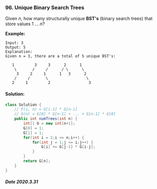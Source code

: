 ### 96. Unique Binary Search Trees

Given *n*, how many structurally unique **BST's** (binary search trees) that store values 1 ... *n*?

**Example:**

```
Input: 3
Output: 5
Explanation:
Given n = 3, there are a total of 5 unique BST's:

   1         3     3      2      1
    \       /     /      / \      \
     3     2     1      1   3      2
    /     /       \                 \
   2     1         2                 3
```

#### Solution:

```java
class Solution {
    // F(i, n) = G[i-1] * G[n-i]
    // G(n) = G[0] * G[n-1] + ... + G[n-1] * G[0]
    public int numTrees(int n) {
        int[] G = new int[n+1];
        G[0] = 1;
        G[1] = 1;
        for(int i = 2;i <= n;i++) {
            for(int j = 1;j <= i;j++) {
                G[i] += G[j-1] * G[i-j];
            }
        }
        return G[n];
    }
}
```

##### Date 2020.3.31